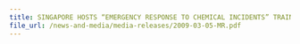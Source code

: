 ```yaml
---
title: SINGAPORE HOSTS “EMERGENCY RESPONSE TO CHEMICAL INCIDENTS” TRAINING COURSE FOR PROTECTION AGAINST CHEMICAL WEAPONS 
file_url: /news-and-media/media-releases/2009-03-05-MR.pdf
---
```

